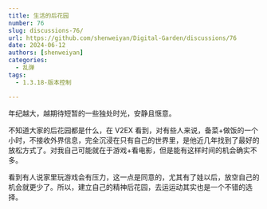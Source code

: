```yaml
---
title: 生活的后花园
number: 76
slug: discussions-76/
url: https://github.com/shenweiyan/Digital-Garden/discussions/76
date: 2024-06-12
authors: [shenweiyan]
categories: 
  - 乱弹
tags: 
  - 1.3.18-版本控制

---
```


年纪越大，越期待短暂的一些独处时光，安静且惬意。

不知道大家的后花园都是什么，在 V2EX 看到，对有些人来说，备菜+做饭的一个小时，不接收外界信息，完全沉浸在只有自己的世界里，是他近几年找到了最好的放松方式了。对我自己可能就在于游戏+看电影，但是能有这样时间的机会确实不多。

<!-- more -->

看到有人说家里玩游戏会有压力，这一点是同意的，尤其有了娃以后，放空自己的机会就更少了。所以，建立自己的精神后花园，去运运动其实也是一个不错的选择。

<script src="https://giscus.app/client.js"
	data-repo="shenweiyan/Digital-Garden"
	data-repo-id="R_kgDOKgxWlg"
	data-mapping="number"
	data-term="76"
	data-reactions-enabled="1"
	data-emit-metadata="0"
	data-input-position="bottom"
	data-theme="light"
	data-lang="zh-CN"
	crossorigin="anonymous"
	async>
</script>

